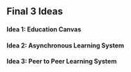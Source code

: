 
## Final 3 Ideas
#### Idea 1: Education Canvas
#### Idea 2: Asynchronous Learning System
#### Idea 3: Peer to Peer Learning System
